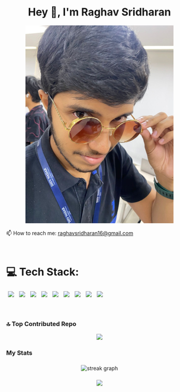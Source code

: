 <h1 align="center">Hey 👋, I'm Raghav Sridharan</h1>

<p align="center">
  <img src="mypic.jpeg" alt="raghavsridharan" width="400" />
</p>

<p align="left">
  📫 How to reach me: <a href="mailto:raghavsridharan16@gmail.com">raghavsridharan16@gmail.com</a>
</p><br>

# 💻 Tech Stack:
<p align="left">
  <span style="display:inline-block;margin:5px;transition:all 0.3s ease-in-out;"><img src="https://img.shields.io/badge/c-%2300599C.svg?style=for-the-badge&logo=c&logoColor=white" /></span>
  <span style="display:inline-block;margin:5px;transition:all 0.3s ease-in-out;"><img src="https://img.shields.io/badge/c++-%2300599C.svg?style=for-the-badge&logo=c%2B%2B&logoColor=white" /></span>
  <span style="display:inline-block;margin:5px;transition:all 0.3s ease-in-out;"><img src="https://img.shields.io/badge/javascript-%23323330.svg?style=for-the-badge&logo=javascript&logoColor=%23F7DF1E" /></span>
  <span style="display:inline-block;margin:5px;transition:all 0.3s ease-in-out;"><img src="https://img.shields.io/badge/java-%23ED8B00.svg?style=for-the-badge&logo=openjdk&logoColor=white" /></span>
  <span style="display:inline-block;margin:5px;transition:all 0.3s ease-in-out;"><img src="https://img.shields.io/badge/python-3670A0?style=for-the-badge&logo=python&logoColor=ffdd54" /></span>
  <span style="display:inline-block;margin:5px;transition:all 0.3s ease-in-out;"><img src="https://img.shields.io/badge/react_native-%2320232a.svg?style=for-the-badge&logo=react&logoColor=%2361DAFB" /></span>
  <span style="display:inline-block;margin:5px;transition:all 0.3s ease-in-out;"><img src="https://img.shields.io/badge/mysql-4479A1.svg?style=for-the-badge&logo=mysql&logoColor=white" /></span>
  <span style="display:inline-block;margin:5px;transition:all 0.3s ease-in-out;"><img src="https://img.shields.io/badge/scikit--learn-%23F7931E.svg?style=for-the-badge&logo=scikit-learn&logoColor=white" /></span>
  <span style="display:inline-block;margin:5px;transition:all 0.3s ease-in-out;"><img src="https://img.shields.io/badge/TensorFlow-%23FF6F00.svg?style=for-the-badge&logo=TensorFlow&logoColor=white" /></span>
</p><br>


### 🔝 Top Contributed Repo
<div align="center">
  
  ![](https://github-contributor-stats.vercel.app/api?username=raghavsridharan&limit=5&theme=vue-dark&combine_all_yearly_contributions=true)
</div>

<h3 align="left">My Stats</h3>

###

<div align="center">
  <img src="https://streak-stats.demolab.com?user=raghavsridharan&locale=en&mode=daily&theme=blue_green&hide_border=false&border_radius=5&order=3" height="220" alt="streak graph"  />
</div>

###

<div align="center">
  <img src="https://profile-counter.glitch.me/raghavsridharan/count.svg?"  />
</div>

###

<!-- Proudly created with GPRM ( https://gprm.itsvg.in ) -->

